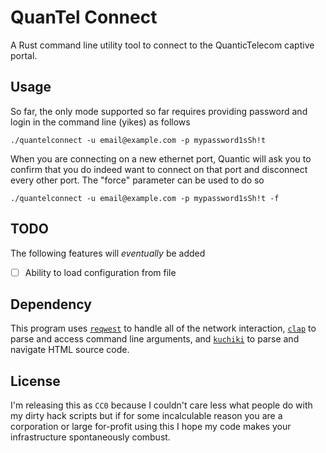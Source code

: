 # QuanTel Connect

A Rust command line utility tool to connect to the QuanticTelecom captive portal.

## Usage

So far, the only mode supported so far requires providing password and login
in the command line (yikes) as follows
```
./quantelconnect -u email@example.com -p mypassword1sSh!t
```

When you are connecting on a new ethernet port, Quantic will ask you to confirm that you do indeed want
to connect on that port and disconnect every other port. The "force" parameter can be used to do so
```
./quantelconnect -u email@example.com -p mypassword1sSh!t -f
```

## TODO

The following features will *eventually* be added
 - [ ] Ability to load configuration from file

## Dependency

This program uses [`reqwest`](https://lib.rs/crates/reqwest) to handle all of
the network interaction, [`clap`](https://lib.rs/crates/clap) to parse and
access command line arguments, and [`kuchiki`](https://lib.rs/crates/kuchiki) to parse and navigate HTML source code.

## License

I'm releasing this as `CC0` because I couldn't care less what people do with my
dirty hack scripts but if for some incalculable reason you are a corporation or
large for-profit using this I hope my code makes your infrastructure
spontaneously combust.
